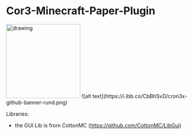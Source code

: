 # Cor3-Minecraft-Paper-Plugin

<img src="https://i.ibb.co/CbBhSvD/cron3x-github-banner-rund.png" alt="drawing" width="200"/>
![alt text](https://i.ibb.co/CbBhSvD/cron3x-github-banner-rund.png)


Libraries: 
  - the GUI Lib is from CottonMC (https://github.com/CottonMC/LibGui) 
